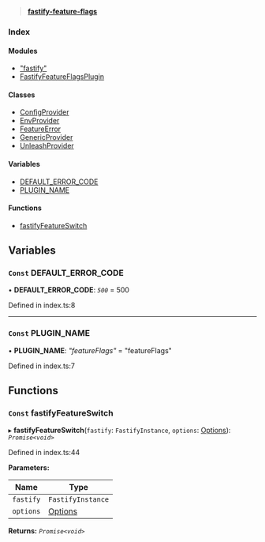 > **[fastify-feature-flags](README.md)**

### Index

#### Modules

* ["fastify"](modules/_fastify_.md)
* [FastifyFeatureFlagsPlugin](modules/fastifyfeatureflagsplugin.md)

#### Classes

* [ConfigProvider](classes/configprovider.md)
* [EnvProvider](classes/envprovider.md)
* [FeatureError](classes/featureerror.md)
* [GenericProvider](classes/genericprovider.md)
* [UnleashProvider](classes/unleashprovider.md)

#### Variables

* [DEFAULT_ERROR_CODE](README.md#const-default_error_code)
* [PLUGIN_NAME](README.md#const-plugin_name)

#### Functions

* [fastifyFeatureSwitch](README.md#const-fastifyfeatureswitch)

## Variables

### `Const` DEFAULT_ERROR_CODE

• **DEFAULT_ERROR_CODE**: *`500`* = 500

Defined in index.ts:8

___

### `Const` PLUGIN_NAME

• **PLUGIN_NAME**: *"featureFlags"* = "featureFlags"

Defined in index.ts:7

## Functions

### `Const` fastifyFeatureSwitch

▸ **fastifyFeatureSwitch**(`fastify`: `FastifyInstance`, `options`: [Options](interfaces/fastifyfeatureflagsplugin.options.md)): *`Promise<void>`*

Defined in index.ts:44

**Parameters:**

Name | Type |
------ | ------ |
`fastify` | `FastifyInstance` |
`options` | [Options](interfaces/fastifyfeatureflagsplugin.options.md) |

**Returns:** *`Promise<void>`*